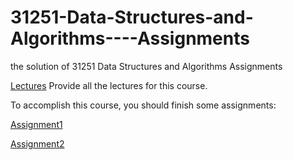 # 31251-Data-Structures-and-Algorithms----Assignments
the solution of 31251 Data Structures and Algorithms Assignments


[Lectures](/Lectures) Provide all the lectures for this course.


To accomplish this course, you should finish some assignments:

[Assignment1](/Assignment1)

[Assignment2](/Assignment2)  

